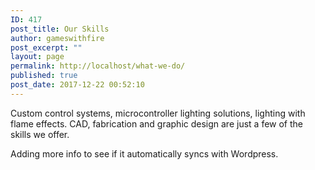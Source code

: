 ```yaml
---
ID: 417
post_title: Our Skills
author: gameswithfire
post_excerpt: ""
layout: page
permalink: http://localhost/what-we-do/
published: true
post_date: 2017-12-22 00:52:10
---
```

Custom control systems, microcontroller lighting solutions, lighting with flame effects. CAD, fabrication and graphic design are just a few of the skills we offer. 

Adding more info to see if it automatically syncs with Wordpress.

&nbsp;

&nbsp;
